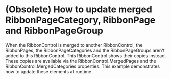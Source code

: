 # (Obsolete) How to update merged RibbonPageCategory, RibbonPage and RibbonPageGroup


<p>When the RibbonControl is merged to another RibbonControl, the RibbonPages, the RibbonPageCategories and the RibbonPageGroups aren't added to this RibbonControl. This RibbonControl shows their copies instead. These copies are available via the RibbonControl.MergedPages and the RibbonControl.MergedCategories properties. This example demonstrates how to update these elements at runtime.</p>

<br/>


